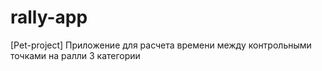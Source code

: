 # rally-app
[Pet-project] Приложение для расчета времени между контрольными точками на ралли 3 категории
